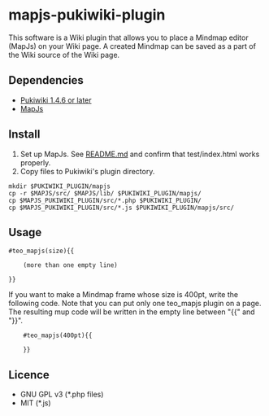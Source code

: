 mapjs-pukiwiki-plugin
===========

This software is a Wiki plugin that allows you to place a Mindmap
editor (MapJs) on your Wiki page. A created Mindmap can be saved as a
part of the Wiki source of the Wiki page.

Dependencies
------------
* [Pukiwiki 1.4.6 or later](http://pukiwiki.sourceforge.jp/)
* [MapJs](https://github.com/mindmup/mapjs)

Install
-------
1. Set up MapJs. See [README.md](https://github.com/mindmup/mapjs/blob/master/README.md) and confirm that test/index.html works properly.
2. Copy files to Pukiwiki's plugin directory.
```
mkdir $PUKIWIKI_PLUGIN/mapjs
cp -r $MAPJS/src/ $MAPJS/lib/ $PUKIWIKI_PLUGIN/mapjs/
cp $MAPJS_PUKIWIKI_PLUGIN/src/*.php $PUKIWIKI_PLUGIN/
cp $MAPJS_PUKIWIKI_PLUGIN/src/*.js $PUKIWIKI_PLUGIN/mapjs/src/
```

Usage
-------
```
#teo_mapjs(size){{

	(more than one empty line)

}}
```

If you want to make a Mindmap frame whose size is 400pt, write the following code. Note that you can put only one teo_mapjs plugin on a page. The resulting mup code will be written in the empty line between "{{" and "}}".
```
    #teo_mapjs(400pt){{
    
    }}
```

Licence
-------
* GNU GPL v3 (*.php files)
* MIT (*.js)
